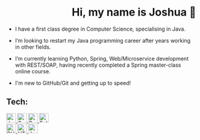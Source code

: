 <html>
<body>

<h1 align = "right">
  Hi, my name is Joshua 👋
</h1>
  
<ul>
  <li>
    I have a first class degree in Computer Science, specialising in Java.
  </li>
</ul>
<ul>
  <li>
    I’m looking to restart my Java programming career after years working in other fields.
  </li>
</ul>
<ul>
  <li>
    I’m currently learning Python, Spring, Web/Microservice development with REST/SOAP, having recently completed a Spring master-class online course.
  </li>
</ul>
<ul>
  <li>
    I'm new to GitHub/Git and getting up to speed!
  </li>
</ul>

<div id="badges">
  
<h2>Tech:</h2>
  
<a href="https://www.java.com/en/">
  <img height="25" width="auto" src="https://img.shields.io/badge/java-red?logo=java&logoColor=white" alt="Java Badge"/>
</a>
<a href="https://spring.io/">
  <img height="25" width="auto" src="https://img.shields.io/badge/spring-green?logo=spring&logoColor=white" alt="Spring Framework Badge"/>
</a>
<a href="https://www.python.org/">
  <img height="25" width="auto" src="https://img.shields.io/badge/python-blue?logo=python&logoColor=white" alt="Python Badge"/>
</a>
<a href="https://www.eclipse.org/ide/">
  <img height="25" width="auto" src="https://img.shields.io/badge/eclipse-purple?logo=eclipse&logoColor=white" alt="Eclipse Badge"/>
</a>
  
<br>
  
<a href="https://www.php.net/">
  <img height="25" width="auto" src="https://img.shields.io/badge/php-lavender?logo=php&logoColor=white" alt="PHP Badge"/>
</a>
<a href="https://whatwg.org/">
  <img height="25" width="auto" src="https://img.shields.io/badge/html5-orange?logo=html5&logoColor=white" alt="HTML Badge"/>
</a>
<a href="https://www.javascript.com/">
  <img height="25" width="auto" src="https://img.shields.io/badge/javascript-yellow?logo=javascript&logoColor=white" alt="JavaScript Badge"/>
</a>
  
</div>
  
</body>
</html>

<!--- - 💞️ I’m looking to collaborate on 
- 📫 How to reach me : woodyatt.joshua@gmail.com --->

<!---
tigjaw/tigjaw is a ✨ special ✨ repository because its `README.md` (this file) appears on your GitHub profile.
You can click the Preview link to take a look at your changes.
--->
